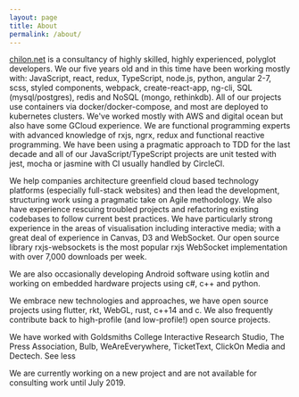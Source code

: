 ```yaml
---
layout: page
title: About
permalink: /about/
---
```


[chilon.net](http://chilon.net) is a consultancy of highly skilled, highly experienced, polyglot developers. We our five years old and in this time have been working mostly with: JavaScript, react, redux, TypeScript, node.js, python, angular 2-7, scss, styled components, webpack, create-react-app, ng-cli, SQL (mysql/postgres), redis and NoSQL (mongo, rethinkdb). All of our projects use containers via docker/docker-compose, and most are deployed to kubernetes clusters. We've worked mostly with AWS and digital ocean but also have some GCloud experience. We are functional programming experts with advanced knowledge of rxjs, ngrx, redux and functional reactive programming. We have been using a pragmatic approach to TDD for the last decade and all of our JavaScript/TypeScript projects are unit tested with jest, mocha or jasmine with CI usually handled by CircleCI.

We help companies architecture greenfield cloud based technology platforms (especially full-stack websites) and then lead the development, structuring work using a pragmatic take on Agile methodology. We also have experience rescuing troubled projects and refactoring existing codebases to follow current best practices. We have particularly strong experience in the areas of visualisation including interactive media; with a great deal of experience in Canvas, D3 and WebSocket. Our open source library rxjs-websockets is the most popular rxjs WebSocket implementation with over 7,000 downloads per week.

We are also occasionally developing Android software using kotlin and working on embedded hardware projects using c#, c++ and python.

We embrace new technologies and approaches, we have open source projects using flutter, rkt, WebGL, rust, c++14 and c. We also frequently contribute back to high-profile (and low-profile!) open source projects.

We have worked with Goldsmiths College Interactive Research Studio, The Press Association, Bulb, WeAreEverywhere, TicketText, ClickOn Media and Dectech. See less

We are currently working on a new project and are not available for consulting work until July 2019.
